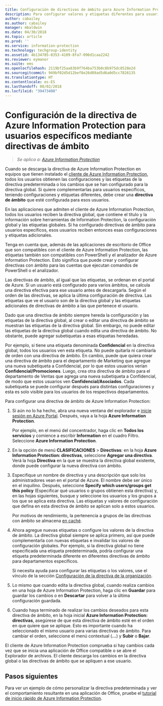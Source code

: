 ```yaml
---
title: Configuración de directivas de ámbito para Azure Information Protection
description: Para configurar valores y etiquetas diferentes para usuarios específicos, debe configurar una directiva de ámbito para Azure Information Protection.
author: cabailey
ms.author: cabailey
manager: mbaldwin
ms.date: 04/30/2018
ms.topic: article
ms.prod: ''
ms.service: information-protection
ms.technology: techgroup-identity
ms.assetid: 4b134785-0353-4109-8fa7-096d1caa2242
ms.reviewer: eymanor
ms.suite: ems
ms.openlocfilehash: 2119bf25aa83b9f764ba753b0c8b975dc8528e2d
ms.sourcegitcommit: 949bf02d5d12bef8e26d89ad5d6a0d5cc7826135
ms.translationtype: HT
ms.contentlocale: es-ES
ms.lasthandoff: 08/02/2018
ms.locfileid: "39473498"
---
```

# <a name="how-to-configure-the-azure-information-protection-policy-for-specific-users-by-using-scoped-policies"></a>Configuración de la directiva de Azure Information Protection para usuarios específicos mediante directivas de ámbito

>*Se aplica a: [Azure Information Protection](https://azure.microsoft.com/pricing/details/information-protection)*

Cuando se descarga la directiva de Azure Information Protection en equipos que tienen instalado el [cliente de Azure Information Protection](https://www.microsoft.com/en-us/download/details.aspx?id=53018), todos los usuarios obtienen las configuraciones y las etiquetas de la directiva predeterminada o los cambios que se han configurado para la directiva global. Si quiere complementarlas para usuarios específicos, teniendo configuraciones y etiquetas diferentes, debe crear una **directiva de ámbito** que esté configurada para esos usuarios.

En las aplicaciones que admiten el cliente de Azure Information Protection, todos los usuarios reciben la directiva global, que contiene el título y la información sobre herramientas de Information Protection, la configuración global y las etiquetas globales. Si ha configurado directivas de ámbito para usuarios específicos, esos usuarios reciben entonces esas configuraciones y etiquetas adicionales. 

Tenga en cuenta que, además de las aplicaciones de escritorio de Office que son compatibles con el cliente de Azure Information Protection, las etiquetas también son compatibles con PowerShell y el analizador de Azure Information Protection. Esto significa que puede crear y configurar directivas con ámbito para las cuentas que ejecutan comandos de PowerShell o el analizador. 

Las directivas de ámbito, al igual que las etiquetas, se ordenan en el portal de Azure. Si un usuario está configurado para varios ámbitos, se calcula una directiva efectiva para ese usuario antes de descargarla. Según el orden de las directivas, se aplica la última configuración de directiva. Las etiquetas que ve el usuario son de la directiva global y las etiquetas adicionales de directivas de ámbito a las que pertenece el usuario.

Dado que una directiva de ámbito siempre hereda la configuración y las etiquetas de la directiva global, al crear o editar una directiva de ámbito se muestran las etiquetas de la directiva global. Sin embargo, no puede editar las etiquetas de la directiva global cuando edita una directiva de ámbito. No obstante, puede agregar subetiquetas a esas etiquetas heredadas.

Por ejemplo, si tiene una etiqueta denominada **Confidencial** en la directiva global, todos los usuarios ven esta etiqueta. No puede quitarla ni cambiarla de orden con una directiva de ámbito. En cambio, puede que quiera crear una directiva de ámbito para el departamento de Marketing que agregue una nueva subetiqueta a Confidencial, por lo que estos usuarios verían **Confidencial/Promociones**. Luego, crea otra directiva de ámbito para el departamento de Ventas que agrega una nueva subetiqueta a Confidencial, de modo que estos usuarios ven **Confidencial/Asociados**. Cada subetiqueta se puede configurar después para distintas configuraciones y esta es solo visible para los usuarios de los respectivos departamentos.

Para configurar una directiva de ámbito de Azure Information Protection:

1. Si aún no lo ha hecho, abra una nueva ventana del explorador e [inicie sesión en Azure Portal](configure-policy.md#signing-in-to-the-azure-portal). Después, vaya a la hoja **Azure Information Protection**.

    Por ejemplo, en el menú del concentrador, haga clic en **Todos los servicios** y comience a escribir **Information** en el cuadro Filtro. Seleccione **Azure Information Protection**.

2. En la opción de menú **CLASIFICACIONES** > **Directivas**: en la hoja **Azure Information Protection: directivas**, seleccione **Agregar una directiva**. Verá la hoja **Directiva** en la que se muestra la directiva global existente, donde puede configurar la nueva directiva con ámbito.

3. Especifique un nombre de directiva y una descripción que solo los administradores vean en el portal de Azure. El nombre debe ser único en el inquilino. Después, seleccione **Specify which users/groups get this policy** (Especificar qué usuarios o grupos obtienen esta directiva) y, en las hojas siguientes, busque y seleccione los usuarios y los grupos a los que se aplica esta directiva. Las etiquetas y valores de configuración que defina en esta directiva de ámbito se aplican solo a estos usuarios.
    
    Por motivos de rendimiento, la pertenencia a grupos de las directivas con ámbito se almacena [en caché](../plan-design/prepare.md#group-membership-caching-by-azure-information-protection).

4. Ahora agregue nuevas etiquetas o configure los valores de la directiva de ámbito. La directiva global siempre se aplica primero, así que puede complementarla con nuevas etiquetas e invalidar los valores de configuración globales. Por ejemplo, si la directiva global no tiene especificada una etiqueta predeterminada, podría configurar una etiqueta predeterminada diferente en diferentes directivas de ámbito para departamentos específicos.

    Si necesita ayuda para configurar las etiquetas o los valores, use el vínculo de la sección [Configuración de la directiva de la organización](configure-policy.md#configuring-your-organizations-policy).

6. Lo mismo que cuando edita la directiva global, cuando realiza cambios en una hoja de Azure Information Protection, haga clic en **Guardar** para guardar los cambios o en **Descartar** para volver a la última configuración guardada. 

7. Cuando haya terminado de realizar los cambios deseados para esta directiva de ámbito, en la hoja inicial **Azure Information Protection: directivas**, asegúrese de que esta directiva de ámbito esté en el orden en que quiere que se aplique. Esto es importante cuando ha seleccionado el mismo usuario para varias directivas de ámbito. Para cambiar el orden, seleccione el menú contextual (**…**) y **Subir** o **Bajar**. 

El cliente de Azure Information Protection comprueba si hay cambios cada vez que se inicia una aplicación de Office compatible o se abre el Explorador de archivos. El cliente descarga los cambios en la directiva global o las directivas de ámbito que se apliquen a ese usuario.

## <a name="next-steps"></a>Pasos siguientes

Para ver un ejemplo de cómo personalizar la directiva predeterminada y ver el comportamiento resultante en una aplicación de Office, pruebe el [tutorial de inicio rápido de Azure Information Protection](../infoprotect-quick-start-tutorial.md).

